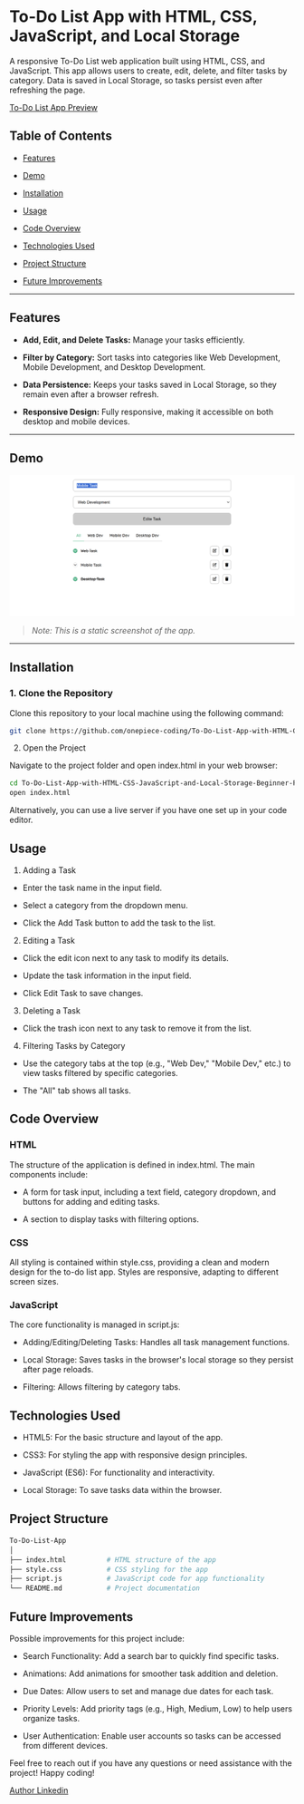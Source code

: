 # To-Do List App with HTML, CSS, JavaScript, and Local Storage

A responsive To-Do List web application built using HTML, CSS, and JavaScript. This app allows users to create, edit, delete, and filter tasks by category. Data is saved in Local Storage, so tasks persist even after refreshing the page.

[To-Do List App Preview](https://to-do-list-app-with-html-css-java-script-and-local-f282qsdce.vercel.app/)

## Table of Contents

- [Features](#features)
  
- [Demo](#demo)
  
- [Installation](#installation)
  
- [Usage](#usage)
  
- [Code Overview](#code-overview)
  
- [Technologies Used](#technologies-used)
  
- [Project Structure](#project-structure)

- [Future Improvements](#future-improvements)

---

## Features

- **Add, Edit, and Delete Tasks:** Manage your tasks efficiently.
  
- **Filter by Category:** Sort tasks into categories like Web Development, Mobile Development, and Desktop Development.
  
- **Data Persistence:** Keeps your tasks saved in Local Storage, so they remain even after a browser refresh.
  
- **Responsive Design:** Fully responsive, making it accessible on both desktop and mobile devices.

---

## Demo

![App Screenshot](https://github.com/onepiece-coding/To-Do-List-App-with-HTML-CSS-JavaScript-and-Local-Storage---Beginner-Friendly-Project/blob/main/images/screen-shoot.png)

> *Note: This is a static screenshot of the app.*

---

## Installation

### 1. Clone the Repository

Clone this repository to your local machine using the following command:

```bash
git clone https://github.com/onepiece-coding/To-Do-List-App-with-HTML-CSS-JavaScript-and-Local-Storage-Beginner-Friendly-Project.git
```

2. Open the Project
   
Navigate to the project folder and open index.html in your web browser:

```bash
cd To-Do-List-App-with-HTML-CSS-JavaScript-and-Local-Storage-Beginner-Friendly-Project
open index.html
```

Alternatively, you can use a live server if you have one set up in your code editor.

## Usage

1. Adding a Task

- Enter the task name in the input field.
  
- Select a category from the dropdown menu.
  
- Click the Add Task button to add the task to the list.

2. Editing a Task

- Click the edit icon next to any task to modify its details.

- Update the task information in the input field.

- Click Edit Task to save changes.

3. Deleting a Task

- Click the trash icon next to any task to remove it from the list.

4. Filtering Tasks by Category

- Use the category tabs at the top (e.g., "Web Dev," "Mobile Dev," etc.) to view tasks filtered by specific categories.
  
- The "All" tab shows all tasks.
  
## Code Overview

### HTML

The structure of the application is defined in index.html. The main components include:

- A form for task input, including a text field, category dropdown, and buttons for adding and editing tasks.
  
- A section to display tasks with filtering options.
  
### CSS

All styling is contained within style.css, providing a clean and modern design for the to-do list app. Styles are responsive, adapting to different screen sizes.

### JavaScript

The core functionality is managed in script.js:

- Adding/Editing/Deleting Tasks: Handles all task management functions.
  
- Local Storage: Saves tasks in the browser's local storage so they persist after page reloads.
  
- Filtering: Allows filtering by category tabs.
  
## Technologies Used

- HTML5: For the basic structure and layout of the app.

- CSS3: For styling the app with responsive design principles.

- JavaScript (ES6): For functionality and interactivity.

- Local Storage: To save tasks data within the browser.
  
## Project Structure

```bash
To-Do-List-App
│
├── index.html          # HTML structure of the app
├── style.css           # CSS styling for the app
├── script.js           # JavaScript code for app functionality
└── README.md           # Project documentation
```

## Future Improvements

Possible improvements for this project include:

- Search Functionality: Add a search bar to quickly find specific tasks.
  
- Animations: Add animations for smoother task addition and deletion.
  
- Due Dates: Allow users to set and manage due dates for each task.
  
- Priority Levels: Add priority tags (e.g., High, Medium, Low) to help users organize tasks.
  
- User Authentication: Enable user accounts so tasks can be accessed from different devices.

Feel free to reach out if you have any questions or need assistance with the project! Happy coding!

[Author Linkedin](https://www.linkedin.com/in/lahcen-alhiane-0799ba303/)
